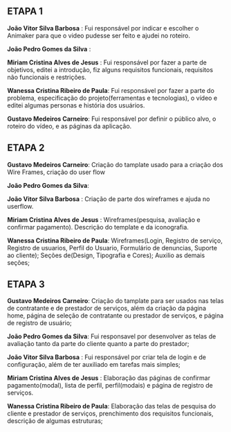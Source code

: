 <h2>ETAPA 1</h2>

**João Vitor Silva Barbosa** : Fui responsável por indicar e escolher o Animaker para que o video pudesse ser feito e ajudei no roteiro.


**João Pedro Gomes da Silva** : 

**Miriam Cristina Alves de Jesus** : Fui responsável por fazer a parte de objetivos, editei a introdução, fiz alguns requisitos funcionais, requisitos não funcionais e restrições.

**Wanessa Cristina Ribeiro de Paula**: Fui responsável por fazer a parte do problema, especificação do projeto(ferramentas e tecnologias), o vídeo e editei algumas personas e história dos usuários.

**Gustavo Medeiros Carneiro**: Fui responsável por definir o público alvo, o roteiro do vídeo, e as páginas da aplicação.


<h2>ETAPA 2</h2>

**Gustavo Medeiros Carneiro**: Criação do tamplate usado para a criação dos Wire Frames, criação do user flow

**João Pedro Gomes da Silva**:

**João Vitor Silva Barbosa** : Criação de parte dos wireframes e ajuda no userflow.

**Miriam Cristina Alves de Jesus** : Wireframes(pesquisa, avaliação e confirmar pagamento). Descrição do template e da iconografia.

**Wanessa Cristina Ribeiro de Paula**: Wireframes(Login, Registro de serviço, Registro de usuarios, Perfil do Usuario, Formulário de denuncias, Suporte ao cliente); Seções de(Design, Tipografia e Cores); Auxilio as demais seções;


<h2>ETAPA 3</h2>

**Gustavo Medeiros Carneiro**: Criação do tamplate para ser usados nas telas de contratante e de prestador de serviços, além da criação da página home, página de seleção de contratante ou prestador de serviços, e página de registro de usuário;

**João Pedro Gomes da Silva**: Fui responsavel por desenvolver as telas de avaliação tanto da parte do cliente quanto a parte do prestador;

**João Vitor Silva Barbosa** : Fui responsável por criar tela de login e de configuração, além de ter auxiliado em tarefas mais simples;

**Miriam Cristina Alves de Jesus** : Elaboração das páginas de confirmar pagamento(modal), lista de perfil, perfil(modais) e página de registro de serviços.

**Wanessa Cristina Ribeiro de Paula**: Elaboração das telas de pesquisa do cliente e prestador de serviços, prenchimento dos requisitos funcionais, descrição de algumas estruturas;


